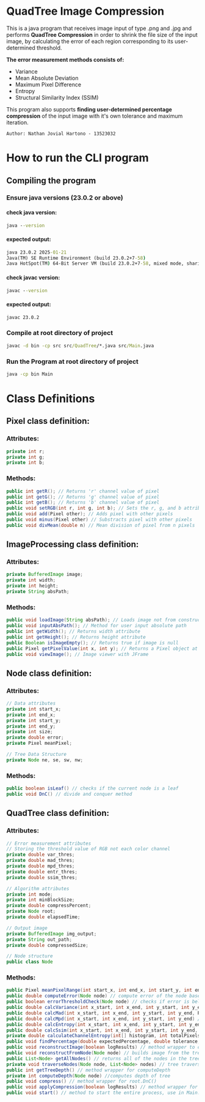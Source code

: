 # QuadTree Image Compression

This is a java program that receives image input of type .png and .jpg and performs **QuadTree Compression** in order to shrink the file size of the input image, by calculating the error of each region corresponding to its user-determined threshold.

**The error measurement methods consists of:**
- Variance
- Mean Absolute Deviation
- Maximum Pixel Difference
- Entropy
- Structural Similarity Index (SSIM)

This program also supports **finding user-determined percentage compression** of the input image with it's own tolerance and maximum iteration.

```
Author: Nathan Jovial Hartono - 13523032
```

# How to run the CLI program

## Compiling the program

### Ensure java versions (23.0.2 or above)

#### check java version: 
```cmd
java --version
```

#### expected output: 
```cmd
java 23.0.2 2025-01-21
Java(TM) SE Runtime Environment (build 23.0.2+7-58)
Java HotSpot(TM) 64-Bit Server VM (build 23.0.2+7-58, mixed mode, sharing)
```

#### check javac version: 
```cmd
javac --version
```

#### expected output: 
```cmd
javac 23.0.2
```

### Compile at root directory of project
```cmd
javac -d bin -cp src src/QuadTree/*.java src/Main.java
```

### Run the Program at root directory of project
```cmd
java -cp bin Main
```

# Class Definitions

## Pixel class definition:

### Attributes:
``` Java
private int r;
private int g;
private int b;
```

### Methods:
```Java
public int getR(); // Returns 'r' channel value of pixel
public int getG(); // Returns 'g' channel value of pixel
public int getB(); // Returns 'b' channel value of pixel
public void setRGB(int r, int g, int b); // Sets the r, g, and b attributes of Pixel
public void add(Pixel other); // Adds pixel with other pixels
public void minus(Pixel other) // Substracts pixel with other pixels
public void divMean(double n) // Mean division of pixel from n pixels
```

## ImageProcessing class definition:

### Attributes:
``` Java
private BufferedImage image;
private int width;
private int height;
private String absPath;
```

### Methods:
```Java
public void loadImage(String absPath); // Loads image not from constructor
public void inputAbsPath(); // Method for user input absolute path
public int getWidth(); // Returns width attribute
public int getHeight(); // Returns height attribute
public Boolean isImageEmpty(); // Returns true if image is null
public Pixel getPixelValue(int x, int y); // Returns a Pixel object at (x,y) coordinate
public void viewImage(); // Image viewer with JFrame
```


## Node class definition:

### Attributes:
```Java
// Data attributes
private int start_x;
private int end_x;
private int start_y;
private int end_y;
private int size;
private double error;
private Pixel meanPixel;

// Tree Data Structure
private Node ne, se, sw, nw;
```

### Methods:
```Java
public boolean isLeaf() // checks if the current node is a leaf
public void DnC() // divide and conquer method
```

## QuadTree class definition:

### Attributes:
```Java
// Error measurement attributes
// Storing the threshold value of RGB not each color channel
private double var_thres;
private double mad_thres;
private double mpd_thres;
private double entr_thres;
private double ssim_thres;

// Algorithm attributes
private int mode;
private int minBlockSize;
private double compressPercent;
private Node root;
private double elapsedTime;

// Output image
private BufferedImage img_output;
private String out_path;
private double compressedSize;

// Node structure
public class Node
```

### Methods:
```Java
public Pixel meanPixelRange(int start_x, int end_x, int start_y, int end_y) // calculates the pixel's mean value of that region
public double computeError(Node node) // compute error of the node based off the mode
public boolean errorThresholdCheck(Node node) // checks if error is below Threshold
public double calcVariance(int x_start, int x_end, int y_start, int y_end, Pixel meanPixel) // variance error calculation
public double calcMad(int x_start, int x_end, int y_start, int y_end, Pixel meanPixel) // mad error calculation
public double calcMpd(int x_start, int x_end, int y_start, int y_end) // mpd error calculation
public double calcEntropy(int x_start, int x_end, int y_start, int y_end) // entropy error calculation
public double calcSsim(int x_start, int x_end, int y_start, int y_end, Pixel meanPixel) // ssim error calculation
private double calculateChannelEntropy(int[] histogram, int totalPixels) // helper function for calcEntropy
public void findPercentage(double expectedPercentage, double tolerance, int max_iter) // percentage finder method
public void reconstructImage(boolean logResults) // method wrapper to call reconstructFromNode
public void reconstructFromNode(Node node) // builds image from the tree
public List<Node> getAllNodes() // returns all of the nodes in the tree
private void traverseNodes(Node node, List<Node> nodes) // tree traversing method, DFS
public int getTreeDepth() // method wrapper for computeDepth
private int computeDepth(Node node) //computes depth of tree
public void compress() // method wrapper for root.DnC()
public void applyCompression(boolean logResults) // method wrapper for compress()
public void start() // method to start the entire process, use in Main.java
```